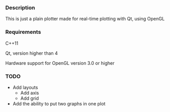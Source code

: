 <h3> Description </h3>

This is just a plain plotter made for real-time plotting with Qt, using OpenGL

<h3> Requirements </h3>

C++11

Qt, version higher than 4

Hardware support for OpenGL version 3.0 or higher

<h3> TODO </h3>

- Add layouts
	- Add axis
	- Add grid
- Add the ability to put two graphs in one plot

